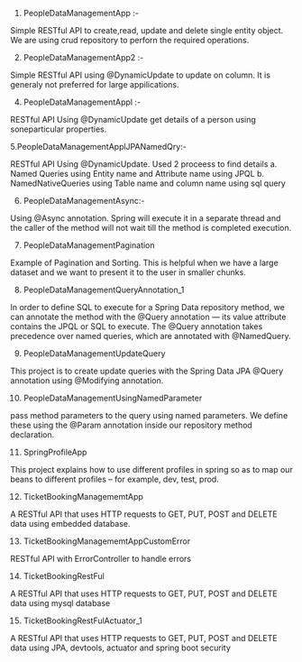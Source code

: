 1. PeopleDataManagementApp :-

 Simple RESTful API to create,read, update and delete single entity object. We are using crud repository to perforn the required operations.

2. PeopleDataManagementApp2  :-

 Simple RESTful  API using @DynamicUpdate to update on column. It is generaly not preferred for large appilications.

4. PeopleDataManagementAppl :- 

 RESTful API Using @DynamicUpdate get details of a person using soneparticular properties.

 5.PeopleDataManagementApplJPANamedQry:-
 
  RESTful API Using @DynamicUpdate. Used 2 proceess to find details 
   a. Named Queries using Entity name and Attribute name using JPQL
   b. NamedNativeQueries using Table name and column name using sql query

6. PeopleDataManagementAsync:-


 Using  @Async annotation. Spring will execute it in a separate thread and the caller of the method will not wait till the method is 
completed execution.

7. PeopleDataManagementPagination


Example of Pagination and Sorting. This is helpful when we have a large dataset and we want to present it to the user in smaller chunks.

8. PeopleDataManagementQueryAnnotation_1


In order to define SQL to execute for a Spring Data repository method, we can annotate the method with the @Query annotation  — its value attribute contains the JPQL or SQL to execute.
The @Query annotation takes precedence over named queries, which are annotated with @NamedQuery.

9. PeopleDataManagementUpdateQuery

This project is to  create update queries with the Spring Data JPA @Query annotation using @Modifying annotation.

10. PeopleDataManagementUsingNamedParameter

pass method parameters to the query using named parameters. We define these using the @Param annotation inside our repository method declaration.

11. SpringProfileApp
 
This project explains how to use different profiles in spring so as to map our beans to different profiles – for example, dev, test, prod.

12. TicketBookingManagememtApp

A RESTful API that uses HTTP requests to GET, PUT, POST and DELETE data using embedded database.

13. TicketBookingManagememtAppCustomError

RESTful API with  ErrorController to handle errors

14. TicketBookingRestFul 

A RESTful API that uses HTTP requests to GET, PUT, POST and DELETE data using mysql database

15. TicketBookingRestFulActuator_1

A RESTful API that uses HTTP requests to GET, PUT, POST and DELETE data using JPA, devtools, actuator and spring boot security


